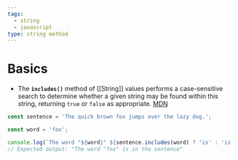 ```yaml
---
tags:
  - string
  - javascript
type: string method
---
```

# Basics
- The **`includes()`** method of [[String]] values performs a case-sensitive search to determine whether a given string may be found within this string, returning `true` or `false` as appropriate. [MDN](https://developer.mozilla.org/en-US/docs/Web/JavaScript/Reference/Global_Objects/String/includes)
```javascript
const sentence = 'The quick brown fox jumps over the lazy dog.';

const word = 'fox';

console.log(`The word "${word}" ${sentence.includes(word) ? 'is' : 'is not'} in the sentence`);
// Expected output: "The word "fox" is in the sentence"
```
